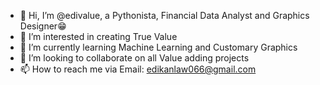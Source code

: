 - 👋 Hi, I’m @edivalue, a Pythonista, Financial Data Analyst and Graphics Designer😁
- 👀 I’m interested in creating True Value
- 🌱 I’m currently learning Machine Learning and Customary Graphics
- 💞️ I’m looking to collaborate on all Value adding projects
- 📫 How to reach me via Email: edikanlaw066@gmail.com

<!---
edivalue/edivalue is a ✨ special ✨ repository because its `README.md` (this file) appears on your GitHub profile.
You can click the Preview link to take a look at your changes.
--->

